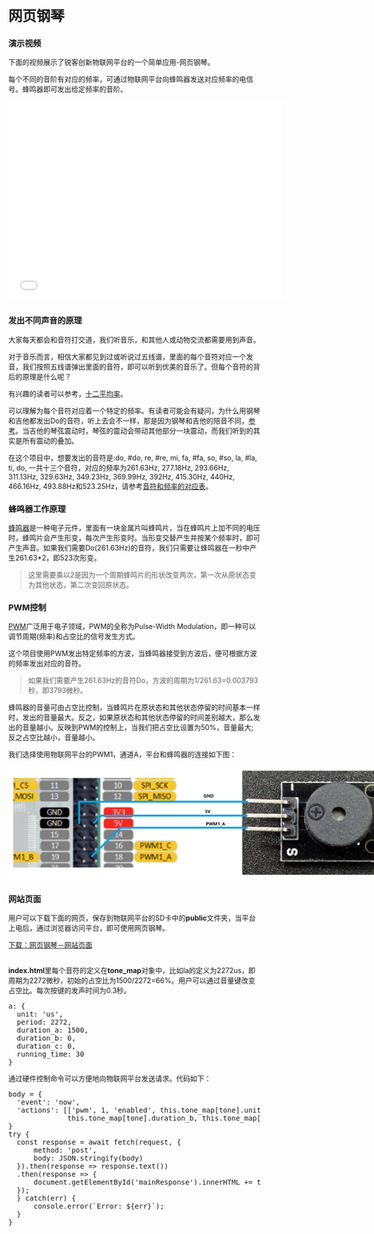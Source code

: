 <h1>网页钢琴</h1>
<h3>演示视频</h3>
<p>下面的视频展示了锐客创新物联网平台的一个简单应用-网页钢琴。</p>
<p>每个不同的音阶有对应的频率，可通过物联网平台向蜂鸣器发送对应频率的电信号。蜂鸣器即可发出给定频率的音阶。</p>
<!-- https://www.bilibili.com/read/cv6775208 -->
<iframe src="//player.bilibili.com/player.html?aid=382524557&bvid=BV1GZ4y1B79d&cid=559816490&page=1&danmaku=0" scrolling="no" border="0" frameborder="no" framespacing="0" allowfullscreen="true" width="550" height="400"> </iframe>

<h3>发出不同声音的原理</h3>
<div class="demos-content-paragraph">
<p>大家每天都会和音符打交道，我们听音乐，和其他人或动物交流都需要用到声音。</p>
<p>对于音乐而言，相信大家都见到过或听说过五线谱，里面的每个音符对应一个发音，我们按照五线谱弹出里面的音符，即可以听到优美的音乐了。但每个音符的背后的原理是什么呢？</p>
<p>有兴趣的读者可以参考，<a href="https://baike.baidu.com/item/%E5%8D%81%E4%BA%8C%E5%B9%B3%E5%9D%87%E5%BE%8B/592297?fr=aladdin">十二平均率</a>。</p>
<p>可以理解为每个音符对应着一个特定的频率。有读者可能会有疑问，为什么用钢琴和吉他都发出Do的音符，听上去会不一样，那是因为钢琴和吉他的陪音不同，<a href="https://zhuanlan.zhihu.com/p/86885232">参考</a>。当吉他的琴弦震动时，琴弦的震动会带动其他部分一块震动，而我们听到的其实是所有震动的叠加。</p>
<p>在这个项目中，想要发出的音符是:do, #do, re, #re, mi, fa, #fa, so, #so, la, #la, ti, do, 一共十三个音符，对应的频率为261.63Hz, 277.18Hz, 293.66Hz, 311.13Hz, 329.63Hz, 349.23Hz, 369.99Hz, 392Hz, 415.30Hz, 440Hz, 466.16Hz, 493.88Hz和523.25Hz，请参考<a href="https://www.zhihu.com/question/27661883/answer/37545330">音符和频率的对应表</a>。</p>
</div>

<h3>蜂鸣器工作原理</h3>
<div class="demos-content-paragraph">
<p><a href="https://baike.baidu.com/item/%E8%9C%82%E9%B8%A3%E5%99%A8/3326617#:~:text=%E8%9C%82%E9%B8%A3%E5%99%A8%E6%98%AF%E4%B8%80,%E2%80%9CJD%E2%80%9D%E7%AD%89%EF%BC%89%E8%A1%A8%E7%A4%BA%E3%80%82">蜂鸣器</a>是一种电子元件，里面有一块金属片叫蜂鸣片，当在蜂鸣片上加不同的电压时，蜂鸣片会产生形变，每次产生形变时。当形变交替产生并按某个频率时，即可产生声音。如果我们需要Do(261.63Hz)的音符，我们只需要让蜂鸣器在一秒中产生261.63*2，即523次形变。</p>
<blockquote>
这里需要乘以2是因为一个周期蜂鸣片的形状改变两次，第一次从原状态变为其他状态，第二次变回原状态。
</blockquote>
</div>
<h3>PWM控制</h3>
<div class="demos-content-paragraph">
<p><a href="https://baike.baidu.com/item/%E8%84%89%E5%86%B2%E5%AE%BD%E5%BA%A6%E8%B0%83%E5%88%B6/10813756?fromtitle=PWM&fromid=3034961&fr=aladdin">PWM</a>广泛用于电子领域，PWM的全称为Pulse-Width Modulation，即一种可以调节周期(频率)和占空比的信号发生方式。</p>
<p>这个项目使用PWM发出特定频率的方波，当蜂鸣器接受到方波后，便可根据方波的频率发出对应的音符。</p>
<blockquote>
如果我们需要产生261.63Hz的音符Do，方波的周期为1/261.63=0.003793秒，即3793微秒。
</blockquote>
<p>蜂鸣器的音量可由占空比控制，当蜂鸣片在原状态和其他状态停留的时间基本一样时，发出的音量最大。反之，如果原状态和其他状态停留的时间差别越大，那么发出的音量越小。反映到PWM的控制上，当我们把占空比设置为50%，音量最大; 反之占空比越小，音量越小。</p>
<p>我们选择使用物联网平台的PWM1，通道A，平台和蜂鸣器的连接如下图：</p>
<img src="/img/buzzer_connection.png" style="max-width: 800px; height:auto" alt="">
</div>

<h3>网站页面</h3>
<div class="demos-content-paragraph">
<p>用户可以下载下面的网页，保存到物联网平台的SD卡中的<b>public</b>文件夹，当平台上电后，通过浏览器访问平台，即可使用网页钢琴。</p>
<a href="/download/webpage_piano_index.html" download="index.html">下载：网页钢琴－网站页面</a>
<br><br>
<p><b>index.html</b>里每个音符的定义在<b>tone_map</b>对象中，比如la的定义为2272us，即周期为2272微秒，初始的占空比为1500/2272=66%。用户可以通过音量键改变占空比。每次按键的发声时间为0.3秒。</p>
<pre>
a: {
  unit: 'us',
  period: 2272,
  duration_a: 1500,
  duration_b: 0,
  duration_c: 0,
  running_time: 30
}
</pre>

<p>通过硬件控制命令可以方便地向物联网平台发送请求。代码如下：</p>
<pre>
body = {
  'event': 'now',
  'actions': [['pwm', 1, 'enabled', this.tone_map[tone].unit, this.tone_map[tone].period, parseInt(this.tone_map[tone].period * 0.5 * volumn / 100),
              this.tone_map[tone].duration_b, this.tone_map[tone].duration_c, this.tone_map[tone].running_time]]
}
try {
  const response = await fetch(request, {
      method: 'post',
      body: JSON.stringify(body)
  }).then(response => response.text())
  .then(response => {
      document.getElementById('mainResponse').innerHTML += timerHelpers.responseDisplay(response);
  });
  } catch(err) {
      console.error(`Error: ${err}`);
  }
}
</pre>

</div>
